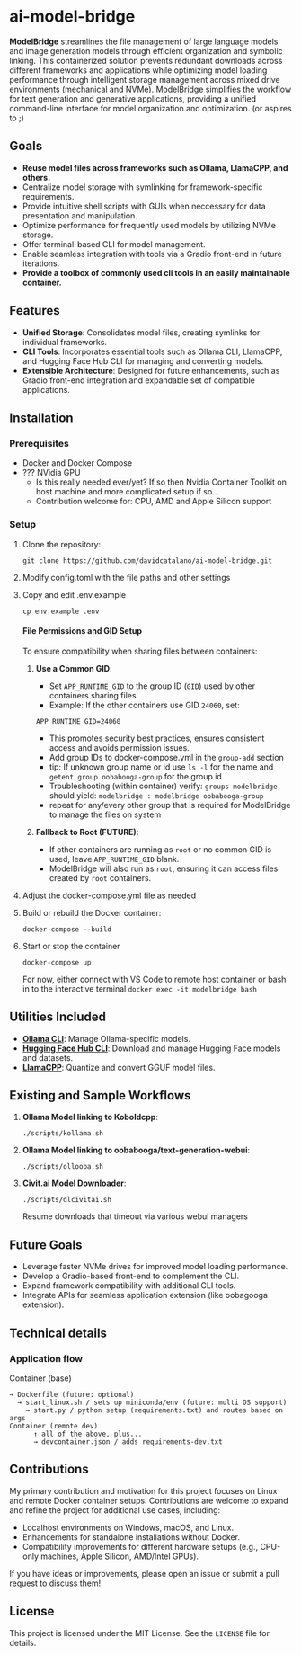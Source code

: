 # ai-model-bridge

**ModelBridge** streamlines the file management of large language models and image generation models through efficient organization and symbolic linking. This containerized solution prevents redundant downloads across different frameworks and applications while optimizing model loading performance through intelligent storage management across mixed drive environments (mechanical and NVMe). ModelBridge simplifies the workflow for text generation and generative applications, providing a unified command-line interface for model organization and optimization. (or aspires to ;)

## Goals
- **Reuse model files across frameworks such as Ollama, LlamaCPP, and others.**
- Centralize model storage with symlinking for framework-specific requirements.
- Provide intuitive shell scripts with GUIs when neccessary for data presentation and manipulation.
- Optimize performance for frequently used models by utilizing NVMe storage.
- Offer terminal-based CLI for model management.
- Enable seamless integration with tools via a Gradio front-end in future iterations.
- **Provide a toolbox of commonly used cli tools in an easily maintainable container.**

## Features
- **Unified Storage**: Consolidates model files, creating symlinks for individual frameworks.
- **CLI Tools**: Incorporates essential tools such as Ollama CLI, LlamaCPP, and Hugging Face Hub CLI for managing and converting models.
- **Extensible Architecture**: Designed for future enhancements, such as Gradio front-end integration and expandable set of compatible applications.

## Installation

### Prerequisites
- Docker and Docker Compose
- ??? NVidia GPU
    - Is this really needed ever/yet? If so then Nvidia Container Toolkit on host machine and more complicated setup if so...
    - Contribution welcome for: CPU, AMD and Apple Silicon support

### Setup
1. Clone the repository:
   ```
   git clone https://github.com/davidcatalano/ai-model-bridge.git
   ```
2. Modify config.toml with the file paths and other settings
3. Copy and edit .env.example
    ```
    cp env.example .env
    ```
    #### File Permissions and GID Setup
      To ensure compatibility when sharing files between containers:

      1. **Use a Common GID**:
         - Set `APP_RUNTIME_GID` to the group ID (`GID`) used by other containers sharing files.
         - Example: If the other containers use GID `24060`, set:
         ```plaintext
         APP_RUNTIME_GID=24060
         ```
         - This promotes security best practices, ensures consistent access and avoids permission issues.
         - Add group IDs to docker-compose.yml in the `group-add` section
         - tip: If unknown group name or id use `ls -l` for the name and `getent group oobabooga-group` for the group id
         - Troubleshooting (within container) verify: `groups modelbridge` should yield: `modelbridge : modelbridge oobabooga-group`
         - repeat for any/every other group that is required for ModelBridge to manage the files on system


      2. **Fallback to Root (FUTURE)**:
         - If other containers are running as `root` or no common GID is used, leave `APP_RUNTIME_GID` blank.
         - ModelBridge will also run as `root`, ensuring it can access files created by `root` containers.

4. Adjust the docker-compose.yml file as needed

5. Build or rebuild the Docker container:
   ```
   docker-compose --build
   ```
6. Start or stop the container
    ```
    docker-compose up
    ```
    For now, either connect with VS Code to remote host container or bash in to the interactive terminal `docker exec -it modelbridge bash`

## Utilities Included
- **[Ollama CLI](https://ollama.ai/)**: Manage Ollama-specific models.
- **[Hugging Face Hub CLI](https://huggingface.co/docs/hub/)**: Download and manage Hugging Face models and datasets.
- **[LlamaCPP](https://github.com/ggerganov/llama.cpp)**: Quantize and convert GGUF model files.


## Existing and Sample Workflows
1. **Ollama Model linking to Koboldcpp**:
   ```
   ./scripts/kollama.sh
   ```
2. **Ollama Model linking to oobabooga/text-generation-webui**:
   ```
   ./scripts/ollooba.sh
   ```
3. **Civit.ai Model Downloader**:
   ```
   ./scripts/dlcivitai.sh
   ```
   Resume downloads that timeout via various webui managers

## Future Goals
- Leverage faster NVMe drives for improved model loading performance.
- Develop a Gradio-based front-end to complement the CLI.
- Expand framework compatibility with additional CLI tools.
- Integrate APIs for seamless application extension (like oobagooga extension).

## Technical details

### Application flow
Container (base)
```
→ Dockerfile (future: optional)
  → start_linux.sh / sets up miniconda/env (future: multi OS support)
    → start.py / python setup (requirements.txt) and routes based on args
Container (remote dev)
      ↑ all of the above, plus...
      → devcontainer.json / adds requirements-dev.txt
```

## Contributions
My primary contribution and motivation for this project focuses on Linux and remote Docker container setups. Contributions are welcome to expand and refine the project for additional use cases, including:

- Localhost environments on Windows, macOS, and Linux.
- Enhancements for standalone installations without Docker.
- Compatibility improvements for different hardware setups (e.g., CPU-only machines, Apple Silicon, AMD/Intel GPUs).

If you have ideas or improvements, please open an issue or submit a pull request to discuss them!


## License
This project is licensed under the MIT License. See the `LICENSE` file for details.
